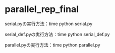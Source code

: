 # parallel_rep_final


serial.pyの実行方法：time python serial.py

serial_def.pyの実行方法：time python serial_def.py

parallel.pyの実行方法：time python parallel.py
